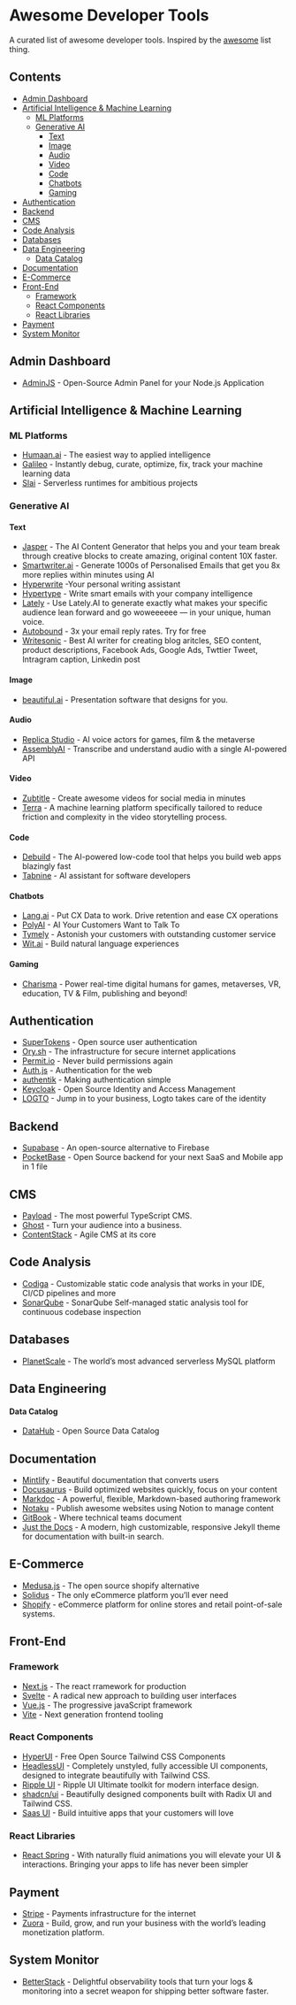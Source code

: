 # Awesome Developer Tools
A curated list of awesome developer tools. Inspired by the [awesome](https://github.com/sindresorhus/awesome) list thing.

## Contents

- [Admin Dashboard](#admin-dashboard)
- [Artificial Intelligence & Machine Learning](#artificial-intelligence--machine-learning)
  - [ML Platforms](#ml-platforms)
  - [Generative AI](#generative-ai)
    - [Text](#text)
    - [Image](#image)
    - [Audio](#audio)
    - [Video](#video)
    - [Code](#code)
    - [Chatbots](#chatbots)
    - [Gaming](#gaming)
- [Authentication](#authentication)
- [Backend](#backend)
- [CMS](#cms)
- [Code Analysis](#code-analysis)
- [Databases](#databases)
- [Data Engineering](#data-engineering)
    - [Data Catalog](#data-catalog)
- [Documentation](#documentation)
- [E-Commerce](#e-commerce)
- [Front-End](#front-end)
  - [Framework](#framework)  
  - [React Components](#react-components) 
  - [React Libraries](#react-libraries)
- [Payment](#payment)
- [System Monitor](#system-monitor)

## Admin Dashboard
- [AdminJS](https://adminjs.co/) - Open-Source Admin Panel for your Node.js Application

## Artificial Intelligence & Machine Learning

### ML Platforms
- [Humaan.ai](https://humaan.ai/) - The easiest way to applied intelligence
- [Galileo](https://www.rungalileo.io/) - Instantly debug, curate, optimize, fix, track your machine learning data
- [Slai](https://www.getbeam.dev/) - Serverless runtimes for ambitious projects

### Generative AI

#### Text
- [Jasper](https://www.jasper.ai/) - The AI Content Generator that helps you and your team break through creative blocks to create amazing, original content 10X faster.
- [Smartwriter.ai](https://www.smartwriter.ai/) - Generate 1000s of Personalised Emails that get you 8x more replies within minutes using AI
- [Hyperwrite](https://hyperwriteai.com/) -Your personal writing assistant
- [Hypertype](https://hypertype.co/) - Write smart emails with your company intelligence
- [Lately](https://www.lately.ai/) - Use Lately.AI to generate exactly what makes your specific audience lean forward and go woweeeeee — in your unique, human voice.
- [Autobound](https://www.autobound.ai/) - 3x your email reply rates. Try for free
- [Writesonic](https://writesonic.com/) - Best AI writer for creating blog aritcles, SEO content, product descriptions, Facebook Ads, Google Ads, Twttier Tweet, Intragram caption, Linkedin post

#### Image
- [beautiful.ai](https://www.beautiful.ai/) - Presentation software that designs for you.

#### Audio
- [Replica Studio](https://replicastudios.com/) - AI voice actors for games, film & the metaverse
- [AssemblyAI](https://www.assemblyai.com/) - Transcribe and understand audio with a single AI-powered API

#### Video
- [Zubtitle](https://zubtitle.com/) - Create awesome videos for social media in minutes
- [Terra](https://www.welcometerra.com/) - A machine learning platform specifically tailored to reduce friction and complexity in the video storytelling process.

#### Code
- [Debuild](https://debuild.app/) - The AI-powered low-code tool that helps you build web apps blazingly fast
- [Tabnine](https://www.tabnine.com) - AI assistant for software developers

#### Chatbots
- [Lang.ai](https://www.lang.ai/) - Put CX Data to work. Drive retention and ease CX operations
- [PolyAI](https://poly.ai/) - AI Your Customers Want to Talk To
- [Tymely](https://www.tymely.ai/) - Astonish your customers with outstanding customer service
- [Wit.ai](https://wit.ai/) - Build natural language experiences

#### Gaming
- [Charisma](https://charisma.ai/) - Power real-time digital humans for games, metaverses, VR, education, TV & Film, publishing and beyond!

## Authentication
- [SuperTokens](https://supertokens.com/) - Open source user authentication
- [Ory.sh](https://www.ory.sh/) - The infrastructure for secure internet applications
- [Permit.io](https://www.permit.io/) - Never build permissions again
- [Auth.js](https://authjs.dev/) - Authentication for the web
- [authentik](https://goauthentik.io/) - Making authentication simple
- [Keycloak](https://www.keycloak.org/) - Open Source Identity and Access Management
- [LOGTO](https://logto.io/) - Jump in to your business, Logto takes care of the identity

## Backend
- [Supabase](https://supabase.com/) - An open-source alternative to Firebase
- [PocketBase](https://pocketbase.io/) - Open Source backend for your next SaaS and Mobile app in 1 file

## CMS
- [Payload](https://payloadcms.com/) - The most powerful TypeScript CMS.
- [Ghost](https://ghost.org/) - Turn your audience into a business.
- [ContentStack](https://www.contentstack.com/) - Agile CMS at its core

## Code Analysis
- [Codiga](https://www.codiga.io/) - Customizable static code analysis that works in your IDE, CI/CD pipelines and more
- [SonarQube](https://www.sonarsource.com/products/sonarqube/) - SonarQube Self-managed static analysis tool for continuous codebase inspection

## Databases
- [PlanetScale](https://planetscale.com/) - The world’s most advanced serverless MySQL platform

## Data Engineering
#### Data Catalog
- [DataHub](https://datahubproject.io/) - Open Source Data Catalog
 
## Documentation
- [Mintlify](https://mintlify.com/) - Beautiful documentation that converts users
- [Docusaurus](https://docusaurus.io/) - Build optimized websites quickly, focus on your content
- [Markdoc](https://markdoc.dev/) - A powerful, flexible, Markdown-based authoring framework
- [Notaku](https://notaku.so/) - Publish awesome websites using Notion to manage content
- [GitBook](https://www.gitbook.com/) - Where technical teams document
- [Just the Docs](https://github.com/just-the-docs/just-the-docs) - A modern, high customizable, responsive Jekyll theme for documentation with built-in search.
## E-Commerce
- [Medusa.js](https://medusajs.com/) - The open source shopify alternative
- [Solidus](https://solidus.io/) - The only eCommerce platform you’ll ever need
- [Shopify](https://www.shopify.com/) - eCommerce platform for online stores and retail point-of-sale systems.

## Front-End
### Framework
- [Next.js](https://nextjs.org/) - The react rramework for production
- [Svelte](https://svelte.dev/) - A radical new approach to building user interfaces
- [Vue.js](https://vuejs.org/) - The progressive javaScript framework
- [Vite](https://vitejs.dev/) - Next generation frontend tooling

### React Components
- [HyperUI](https://www.hyperui.dev/) - Free Open Source Tailwind CSS Components
- [HeadlessUI](https://headlessui.com/) - Completely unstyled, fully accessible UI components, designed to integrate beautifully with Tailwind CSS.
- [Ripple UI](https://www.ripple-ui.com/) - Ripple UI Ultimate toolkit for modern interface design.
- [shadcn/ui](https://ui.shadcn.com/) - Beautifully designed components built with Radix UI and Tailwind CSS.
- [Saas UI](https://saas-ui.dev/) - Build intuitive apps that your customers will love

### React Libraries
- [React Spring](https://www.react-spring.dev/) - With naturally fluid animations you will elevate your UI & interactions. Bringing your apps to life has never been simpler

## Payment
- [Stripe](https://stripe.com/) - Payments infrastructure for the internet
- [Zuora](https://www.zuora.com/) - Build, grow, and run your business with the world’s leading monetization platform.

## System Monitor
- [BetterStack](https://betterstack.com/) - Delightful observability tools that turn your logs & monitoring into a secret weapon for shipping better software faster.
